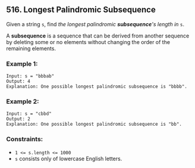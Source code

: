 ## 516. Longest Palindromic Subsequence

Given a string ```s```, find *the longest palindromic **subsequence**'s length in* ```s```.

A **subsequence** is a sequence that can be derived from another sequence by deleting some or no elements without changing the order of the remaining elements.

### Example 1:
```
Input: s = "bbbab"
Output: 4
Explanation: One possible longest palindromic subsequence is "bbbb".
```
### Example 2:
```
Input: s = "cbbd"
Output: 2
Explanation: One possible longest palindromic subsequence is "bb".
```

### Constraints:

* ```1 <= s.length <= 1000```
* ```s``` consists only of lowercase English letters.